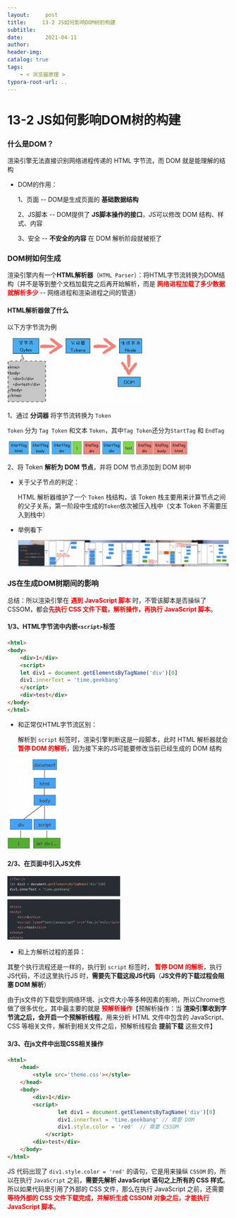 ```yaml
---
layout:     post
title:     13-2 JS如何影响DOM树的构建
subtitle:  
date:       2021-04-11
author:     
header-img: 
catalog: true
tags:
    - < 浏览器原理 >
typora-root-url: ..
---
```



# 13-2 JS如何影响DOM树的构建

### 什么是DOM？
渲染引擎无法直接识别网络进程传递的 HTML 字节流，而 DOM 就是能理解的结构

- DOM的作用：
    
    1、页面 -- DOM是生成页面的 **基础数据结构**
    
    2、JS脚本 -- DOM提供了 **JS脚本操作的接口**，JS可以修改 DOM 结构、样式、内容
    
    3、安全 -- **不安全的内容** 在 DOM 解析阶段就被拒了

### DOM树如何生成
渲染引擎内有一个**HTML解析器**（`HTML Parser`）：将HTML字节流转换为DOM结构（并不是等到整个文档加载完之后再开始解析，而是 <span style="color:red">**网络进程加载了多少数据就解析多少**</span> -- 网络进程和渲染进程之间的管道）

#### HTML解析器做了什么

以下方字节流为例

<img src="/../img/assets_2019/image-20210414213421072.png" alt="image-20210414213421072" style="zoom:30%;" />

1、通过 **分词器** 将字节流转换为 `Token`

`Token` 分为 `Tag Token` 和文本 `Token`，其中`Tag Token`还分为`StartTag` 和 `EndTag`

<img src="/../img/assets_2019/image-20210414213451895.png" alt="image-20210414213451895" style="zoom:40%;" />

2、将 Token **解析为 DOM 节点**，并将 DOM 节点添加到 DOM 树中

- 关于父子节点的判定：

    HTML 解析器维护了一个 `Token` 栈结构，该 Token 栈主要用来计算节点之间的父子关系，第一阶段中生成的`Token`依次被压入栈中（文本 Token 不需要压入到栈中）

- 举例看下

    <img src="/../img/assets_2019/image-20210414213526880.png" alt="image-20210414213526880" style="zoom:200%;" />

### JS在生成DOM树期间的影响

总结：所以渲染引擎在 <span style="color:red">**遇到 JavaScript 脚本**</span> 时，不管该脚本是否操纵了 CSSOM，都会<span style="color:red">**先执行 CSS 文件下载，解析操作，再执行 JavaScript 脚本**</span>。

#### 1/3、HTML字节流中内嵌`<script>`标签
```html
<html>
<body>
    <div>1</div>
    <script>
    let div1 = document.getElementsByTagName('div')[0]
    div1.innerText = 'time.geekbang'
    </script>
    <div>test</div>
</body>
</html>
```
- 和正常仅HTML字节流区别：
    
    解析到 `script` 标签时，渲染引擎判断这是一段脚本，此时 HTML 解析器就会 <span style="color:red">**暂停 DOM 的解析**</span>，因为接下来的JS可能要修改当前已经生成的 DOM 结构

<img src="/../img/assets_2019/image-20210414213620767.png" alt="image-20210414213620767" style="zoom:20%;" />

#### 2/3、在页面中引入JS文件

<img src="/../img/assets_2019/image-20210414213702040.png" alt="image-20210414213702040" style="zoom:25%;" />

- 和上方解析过程的差异：

其整个执行流程还是一样的，执行到 `script` 标签时， <span style="color:red">**暂停 DOM 的解析**</span>，执行JS代码，不过这里执行JS 时，**需要先下载这段JS代码**（**JS文件的下载过程会阻塞 DOM 解析**）

由于js文件的下载受到网络环境、js文件大小等多种因素的影响，所以Chrome也做了很多优化，其中最主要的就是 <span style="color:red">**预解析操作**</span>【预解析操作：当 **渲染引擎收到字节流之后，会开启一个预解析线程**，用来分析 HTML 文件中包含的 JavaScript、CSS 等相关文件，解析到相关文件之后，预解析线程会 **提前下载** 这些文件】

#### 3/3、在js文件中出现CSS相关操作
```html
<html>
    <head>
        <style src='theme.css'></style>
    </head>
    <body>
        <div>1</div>
        <script>
                let div1 = document.getElementsByTagName('div')[0]
                div1.innerText = 'time.geekbang' // 需要 DOM
                div1.style.color = 'red'  // 需要 CSSOM
            </script>
        <div>test</div>
    </body>
</html>
```
JS 代码出现了 `div1.style.color = 'red'` 的语句，它是用来操纵 `CSSOM` 的，所以在执行 `JavaScript` 之前，**需要先解析 JavaScript 语句之上所有的 CSS 样式**。所以如果代码里引用了外部的 CSS 文件，那么在执行 JavaScript 之前，还需要 <span style="color:red">**等待外部的 CSS 文件下载完成，并解析生成 CSSOM 对象之后，才能执行 JavaScript 脚本**</span>。
